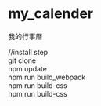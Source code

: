 # my_calender</br>
我的行事曆</br>

//install step</br>
git clone </br>
npm update</br>
npm run build_webpack</br>
npm run build-css</br>
npm run build-css</br>
